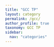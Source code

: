 ```yaml
---
title: "GCC TP"
layout: category
permalink: /gcc/
author_profile: true
taxonomy: GCC TP
sidebar:
  nav: "categories"
---
```

